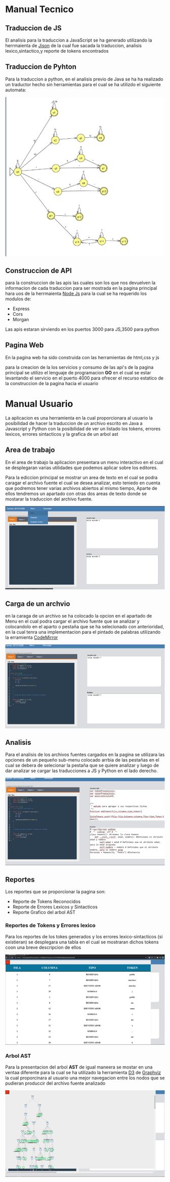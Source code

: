 # Manual Tecnico

## Traduccion de JS

El analisis para la traduccion a JavaScript se ha generado utilizando la herrmaienta de [Jison](https://zaa.ch/jison/) de la cual fue sacada la traduccion, analisis lexico,sintactico,y reporte de tokens encontrados

## Traduccion de Pyhton

Para la traduccion a python, en el analisis previo de Java se ha ha realizado un traductor hecho sin herramientas para el cual se ha utilizdo el siguiente automata: 

![automata](https://github.com/hr9457/OLC1_Proyecto2_201314296/blob/master/Capturas/automata.PNG)

## Construccion de API

para la construccion de las apis las cuales son los que nos devuelven la informacion de cada traduccion para ser mostrada en la pagina principal hara uos de la herrmaienta [Node Js](https://nodejs.org/en/) para la cual se ha requerido los modulos de: 
* Express
* Cors
* Morgan

Las apis estaran sirviendo en los puertos 3000 para JS,3500 para python

## Pagina Web 

En la pagina web ha sido construida con las herramientas de html,css y js

para la creacion de la los servicios y consumo de las api's de la pagina principal se utilizo el lenguaje de programacion **GO**  en el cual se estar levantando el servicio en el puerto 4000 para ofrecer el recurso estatico de la construccion de la pagina hacia el usuario

# Manual Usuario

La aplicacion es una herramienta en la cual proporcionara al usuario la posibilidad de hacer la traduccion de un archivo escrito en Java a Javascript y Python con la posibilidad de ver un listado los tokens, errores lexicos, errores sintacticos y la grafica de un arbol ast


## Area de trabajo

En el area de trabajo la aplicacion presentara un menu 
interactivo en el cual se desplegaran varias utilidades que podemos aplicar sobre los editores.

Para la ediccion principal se mostrar un area de texto en el cual se podra caragar el archivo fuente el cual se desea analizar, esto teniedo en cuenta que podremos tener varias archivos abiertos al mismo tiempo, Aparte de ellos tendremos un apartado con otras dos areas de texto donde se mostarar la traduccion del archivo fuente.

![Principal](https://github.com/hr9457/OLC1_Proyecto2_201314296/blob/master/Capturas/Principal.PNG)

## Carga de un archvio

en la caraga de un archivo se ha colocado la opcion en el apartado de Menu en el cual podra cargar el archivo fuente que se analizar y colocandolo en el aparto o pestaña que se ha selecionado con anterioridad, en la cual tenra una implementacion para el pintado de palabras utilizando la erramienta [CodeMirror](https://codemirror.net/)

![Carga](https://github.com/hr9457/OLC1_Proyecto2_201314296/blob/master/Capturas/Carga.PNG)

## Analisis

Para el analisis de los archivos fuentes cargados en la pagina se utilizara las opciones de un pequeño sub-menu colocado arrbia de las pestañas en el cual se debera de selecionar la pestaña que se quiere analizar y luego de dar analizar se cargar las traducciones a JS y Python en el lado derecho.

![Analisis](https://github.com/hr9457/OLC1_Proyecto2_201314296/blob/master/Capturas/Analisis.PNG)


## Reportes

Los reportes que se proporcionar la pagina son:

* Reporte de Tokens Reconocidos
* Reporte de Errores Lexicos y Sintacticos
* Reporte Grafico del arbol AST

### Reportes de Tokens y Errores lexico

Para los reportes de los tokes generados y los errores lexico-sintacticos (si existieran) se desplegara una tabla en el cual se mostraran dichos tokens coon una breve descripcion de ellos 

![Reportes](https://github.com/hr9457/OLC1_Proyecto2_201314296/blob/master/Capturas/Tokens.PNG)

### Arbol AST

Para la presentacion del arbol **AST** de igual maneera se mostar en una ventaa diferente para la cual se ha utilizado la herramienta [D3](https://github.com/magjac/d3-graphviz) de [Graphviz](https://www.graphviz.org/resources/) la cual proporcinara al usuario una mejor navegacion entre los nodos que se pudieran produccir del archivo fuente analizado

![Arbol](https://github.com/hr9457/OLC1_Proyecto2_201314296/blob/master/Capturas/ast.PNG)